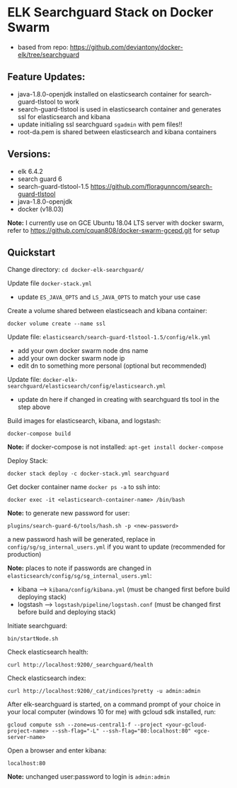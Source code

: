 # ELK Searchguard Stack on Docker Swarm

- based from repo: https://github.com/deviantony/docker-elk/tree/searchguard

## Feature Updates:

- java-1.8.0-openjdk installed on elasticsearch container for search-guard-tlstool to work
- search-guard-tlstool is used in elasticsearch container and generates ssl for elasticsearch and kibana
- update initialing ssl searchguard `sgadmin` with pem files!!
- root-da.pem is shared between elasticsearch and kibana containers

## Versions:

- elk 6.4.2
- search guard 6
- search-guard-tlstool-1.5 https://github.com/floragunncom/search-guard-tlstool
- java-1.8.0-openjdk
- docker (v18.03)

**Note:** I currently use on GCE Ubuntu 18.04 LTS server with docker swarm, refer to https://github.com/cquan808/docker-swarm-gcepd.git for setup

## Quickstart

Change directory:
`cd docker-elk-searchguard/`

Update file `docker-stack.yml`

- update `ES_JAVA_OPTS` and `LS_JAVA_OPTS` to match your use case

Create a volume shared between elasticseach and kibana container:

`docker volume create --name ssl`

Update file: `elasticsearch/search-guard-tlstool-1.5/config/elk.yml`

- add your own docker swarm node dns name
- add your own docker swarm node ip
- edit dn to something more personal (optional but recommended)

Update file: `docker-elk-searchguard/elasticsearch/config/elasticsearch.yml`

- update dn here if changed in creating with searchguard tls tool in the step above

Build images for elasticsearch, kibana, and logstash:

`docker-compose build`

**Note:** if docker-compose is not installed: `apt-get install docker-compose`

Deploy Stack:

`docker stack deploy -c docker-stack.yml searchguard`

Get docker container name `docker ps -a` to ssh into:

`docker exec -it <elasticsearch-container-name> /bin/bash`

**Note:** to generate new password for user: 

`plugins/search-guard-6/tools/hash.sh -p <new-password>`

a new password hash will be generated, replace in `config/sg/sg_internal_users.yml` if you want to update (recommended for production)

**Note:** places to note if passwords are changed in `elasticsearch/config/sg/sg_internal_users.yml`:

- kibana --> `kibana/config/kibana.yml` (must be changed first before build deploying stack)
- logstash --> `logstash/pipeline/logstash.conf` (must be changed first before build and deploying stack)

Initiate searchguard:

`bin/startNode.sh`

Check elasticsearch health:

`curl http://localhost:9200/_searchguard/health`

Check elasticsearch index:

`curl http://localhost:9200/_cat/indices?pretty -u admin:admin`

After elk-searchguard is started, on a command prompt of your choice in your local computer (windows 10 for me) with gcloud sdk installed, run:

`gcloud compute ssh --zone=us-central1-f --project <your-gcloud-project-name> --ssh-flag="-L" --ssh-flag="80:localhost:80" <gce-server-name>`

Open a browser and enter kibana:

`localhost:80`

**Note:** unchanged user:password to login is `admin:admin`

